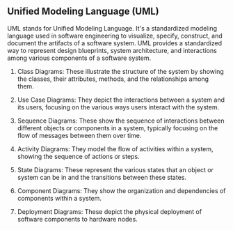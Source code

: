 ## Unified Modeling Language (UML) ##
UML stands for Unified Modeling Language. It's a standardized modeling language used in software engineering to visualize, specify, construct, and document the artifacts of a software system. UML provides a standardized way to represent design blueprints, system architecture, and interactions among various components of a software system.

1. Class Diagrams: These illustrate the structure of the system by showing the classes, their attributes, methods, and the relationships among them.

2. Use Case Diagrams: They depict the interactions between a system and its users, focusing on the various ways users interact with the system.

3. Sequence Diagrams: These show the sequence of interactions between different objects or components in a system, typically focusing on the flow of messages between them over time.

4. Activity Diagrams: They model the flow of activities within a system, showing the sequence of actions or steps.

5. State Diagrams: These represent the various states that an object or system can be in and the transitions between these states.

6. Component Diagrams: They show the organization and dependencies of components within a system.

7. Deployment Diagrams: These depict the physical deployment of software components to hardware nodes.